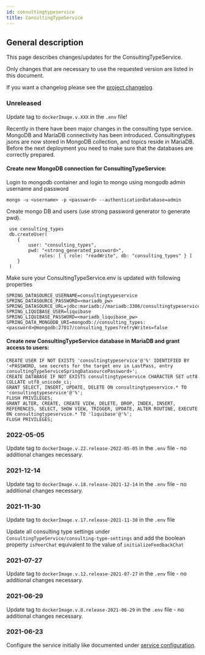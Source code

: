 ```yaml
---
id: consultingtypeservice
title: ConsultingTypeService
---
```


## General description

This page describes changes/updates for the ConsultingTypeService.

Only changes that are necessary to use the requested version are listed in this document.

If you want a changelog please see the [project changelog](https://github.com/CaritasDeutschland/caritas-onlineBeratung-consultingTypeService/blob/master/CHANGELOG.md).

### Unreleased

Update tag to `dockerImage.v.XXX` in the `.env` file!

Recently in there have been major changes in the consulting type service. MongoDB and MariaDB 
connectivity has been introduced.  Consultingtypes jsons are now stored in MongoDB collection, 
and topics reside in MariaDB. Before the next deployment you need to make sure that the databases 
are correctly prepared.

#### Create new MongoDB connection for ConsultingTypeService:
Login to mongodb container and login to mongo using mongodb admin username and password

`mongo -u <username> -p <password> --authenticationDatabase=admin`

Create mongo DB and users (use strong password generator to generate pwd).

     use consulting_types
     db.createUser(
	    {  
	    	user: "consulting_types",  
	    	pwd: "<strong_generated_password>",
    		    roles: [ { role: "readWrite", db: "consulting_types" } ]  
    	} 
     )  

Make sure your ConsultingTypeService.env is updated with following properties

    SPRING_DATASOURCE_USERNAME=consultingtypeservice
    SPRING_DATASOURCE_PASSWORD=<mariadb_pw>
    SPRING_DATASOURCE_URL=jdbc:mariadb://mariadb:3306/consultingtypeservice
    SPRING_LIQUIBASE_USER=liquibase
    SPRING_LIQUIBASE_PASSWORD=<mariadb_liquibase_pw>
    SPRING_DATA_MONGODB_URI=mongodb://consulting_types:<password>@mongodb:27017/consulting_types?retryWrites=false 

#### Create new ConsultingTypeService database in MariaDB and grant access to users:
    CREATE USER IF NOT EXISTS 'consultingtypeservice'@'%' IDENTIFIED BY '<PASSWORD, see secrets for the target env in LastPass, entry consultingTypeServiceSpringDatasourcePassword>';  
    CREATE DATABASE IF NOT EXISTS consultingtypeservice CHARACTER SET utf8 COLLATE utf8_unicode_ci;  
    GRANT SELECT, INSERT, UPDATE, DELETE ON consultingtypeservice.* TO 'consultingtypeservice'@'%';  
    FLUSH PRIVILEGES;  
    GRANT ALTER, CREATE, CREATE VIEW, DELETE, DROP, INDEX, INSERT, REFERENCES, SELECT, SHOW VIEW, TRIGGER, UPDATE, ALTER ROUTINE, EXECUTE ON consultingtypeservice.* TO 'liquibase'@'%';  
    FLUSH PRIVILEGES;

### 2022-05-05

Update tag to `dockerImage.v.22.release-2022-05-05` in the `.env` file - no additional changes necessary.

### 2021-12-14

Update tag to `dockerImage.v.18.release-2021-12-14` in the `.env` file - no additional changes necessary.

### 2021-11-30

Update tag to `dockerImage.v.17.release-2021-11-30` in the `.env` file

Update all consulting type settings under `ConsultingTypeService/consulting-type-settings` and 
add the boolean property `isPeerChat` equivalent to the value of `initializeFeedbackChat`

### 2021-07-27

Update tag to `dockerImage.v.12.release-2021-07-27` in the `.env` file - no additional changes necessary.

### 2021-06-29

Update tag to `dockerImage.v.8.release-2021-06-29` in the `.env` file - no additional changes necessary.

### 2021-06-23

Configure the service initially like documented under [service configuration](../backend/service-configuration.md#consultingtypeservice).

